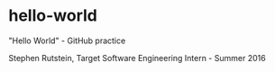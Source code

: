 # hello-world
"Hello World" - GitHub practice

Stephen Rutstein, Target Software Engineering Intern - Summer 2016
